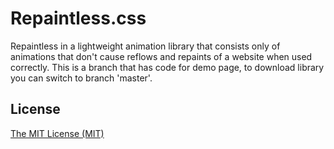 # Repaintless.css

Repaintless in a lightweight animation library that consists only of animations that don't cause reflows and repaints of a website when used correctly. This is a branch that has code for demo page, to download library you can switch to branch 'master'.


## License

[The MIT License (MIT)](http://choosealicense.com/licenses/mit/)


